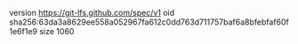 version https://git-lfs.github.com/spec/v1
oid sha256:63da3a8629ee558a052967fa612c0dd763d711757baf6a8bfebfaf60f1e6f1e9
size 1060
